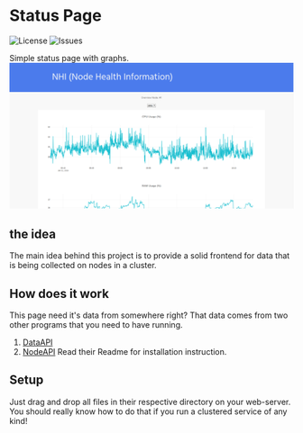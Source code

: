 # Status Page 
![License](https://img.shields.io/github/license/inequillibrium/status_page.svg?style=flat-square)
![Issues](https://img.shields.io/github/issues/inequillibrium/status_page.svg?style=flat-square)

Simple status page with graphs.
![Example screenshot](https://raw.githubusercontent.com/inequillibrium/status_page/master/imgs/screen.png)
## the idea
The main idea behind this project is to provide a solid frontend for data that is being collected on nodes in a cluster.

## How does it work
This page need it's data from somewhere right? That data comes from two other programs that you need to have running. 
1. [DataAPI][1]
2. [NodeAPI][2]
Read their Readme for installation instruction.

## Setup
Just drag and drop all files in their respective directory on your web-server. You should really know how to do that if you run a clustered service of any kind!

[1]: https://github.com/inequillibrium/dataapi
[2]: https://github.com/inequillibrium/nodeapi